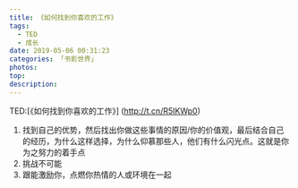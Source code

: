 ```yaml
---
title: 《如何找到你喜欢的工作》
tags:
  - TED
  - 成长
date: 2019-05-06 00:31:23
categories: 「书影世界」
photos:
top:
description:
---
```

TED:[《如何找到你喜欢的工作》] (http://t.cn/R5IKWp0)

1. 找到自己的优势，然后找出你做这些事情的原因/你的价值观，最后结合自己的经历，为什么这样选择，为什么仰慕那些人，他们有什么闪光点。这就是你为之努力的着手点
2. 挑战不可能
3. 跟能激励你，点燃你热情的人或环境在一起